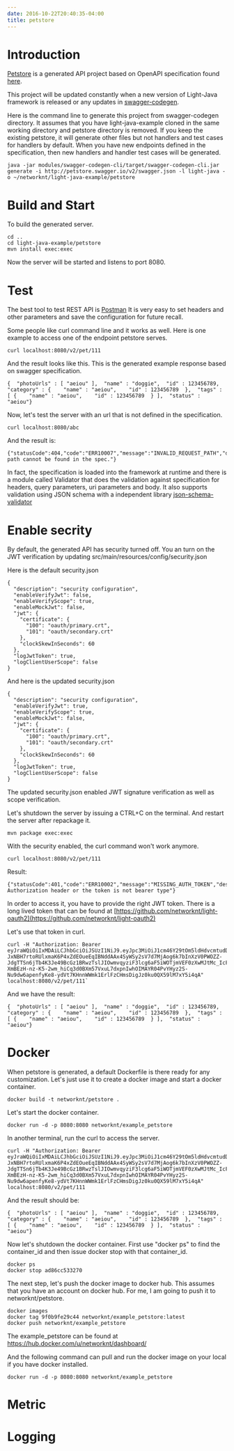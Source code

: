 ```yaml
---
date: 2016-10-22T20:40:35-04:00
title: petstore
---
```


# Introduction

[Petstore](https://github.com/networknt/light-java-example/tree/master/petstore) 
is a generated API project based on OpenAPI specification found [here](http://petstore.swagger.io/v2/swagger.json).

This project will be updated constantly when a new version of Light-Java framework 
is released or any updates in [swagger-codegen](https://github.com/networknt/swagger-codegen).

Here is the command line to generate this project from swagger-codegen directory. It
assumes that you have light-java-example cloned in the same working directory and 
petstore directory is removed. If you keep the existing petstore, it will generate
other files but not handlers and test cases for handlers by default. When you have
new endpoints defined in the specification, then new handlers and handler test cases
will be generated. 

```
java -jar modules/swagger-codegen-cli/target/swagger-codegen-cli.jar generate -i http://petstore.swagger.io/v2/swagger.json -l light-java -o ~/networknt/light-java-example/petstore

```

# Build and Start

To build the generated server.

```
cd ..
cd light-java-example/petstore
mvn install exec:exec
```

Now the server will be started and listens to port 8080. 

# Test

The best tool to test REST API is [Postman](https://chrome.google.com/webstore/detail/postman/fhbjgbiflinjbdggehcddcbncdddomop?hl=en)
It is very easy to set headers and other parameters and save the configuration for future
recall.

Some people like curl command line and it works as well. Here is one example to access
one of the endpoint petstore serves. 

```
curl localhost:8080/v2/pet/111
```

And the result looks like this. This is the generated example response based on swagger
specification.

```
{  "photoUrls" : [ "aeiou" ],  "name" : "doggie",  "id" : 123456789,  "category" : {    "name" : "aeiou",    "id" : 123456789  },  "tags" : [ {    "name" : "aeiou",    "id" : 123456789  } ],  "status" : "aeiou"}
```

Now, let's test the server with an url that is not defined in the specification.

```
curl localhost:8080/abc
```
And the result is:

```
{"statusCode":404,"code":"ERR10007","message":"INVALID_REQUEST_PATH","description":"Request path cannot be found in the spec."}
```

In fact, the specification is loaded into the framework at runtime and there is a
module called Validator that does the validation against specification for headers,
query parameters, uri parameters and body. It also supports validation using JSON
schema with a independent library [json-schema-validator](https://github.com/networknt/json-schema-validator)

# Enable secrity

By default, the generated API has security turned off. You an turn on the JWT 
verification by updating src/main/resources/config/security.json

Here is the default security.json

```
{
  "description": "security configuration",
  "enableVerifyJwt": false,
  "enableVerifyScope": true,
  "enableMockJwt": false,
  "jwt": {
    "certificate": {
      "100": "oauth/primary.crt",
      "101": "oauth/secondary.crt"
    },
    "clockSkewInSeconds": 60
  },
  "logJwtToken": true,
  "logClientUserScope": false
}

```

And here is the updated security.json

```
{
  "description": "security configuration",
  "enableVerifyJwt": true,
  "enableVerifyScope": true,
  "enableMockJwt": false,
  "jwt": {
    "certificate": {
      "100": "oauth/primary.crt",
      "101": "oauth/secondary.crt"
    },
    "clockSkewInSeconds": 60
  },
  "logJwtToken": true,
  "logClientUserScope": false
}

```

The updated security.json enabled JWT signature verification as well as scope
verification. 

Let's shutdown the server by issuing a CTRL+C on the terminal. And restart the server
after repackage it.

```
mvn package exec:exec
```

With the security enabled, the curl command won't work anymore. 

```
curl localhost:8080/v2/pet/111
```

Result:

```
{"statusCode":401,"code":"ERR10002","message":"MISSING_AUTH_TOKEN","description":"No Authorization header or the token is not bearer type"}
```

In order to access it, you have to provide the right JWT token. There is a long lived
token that can be found at [https://github.com/networknt/light-oauth2](https://github.com/networknt/light-oauth2)

Let's use that token in curl.

```
curl -H "Authorization: Bearer eyJraWQiOiIxMDAiLCJhbGciOiJSUzI1NiJ9.eyJpc3MiOiJ1cm46Y29tOm5ldHdvcmtudDpvYXV0aDI6djEiLCJhdWQiOiJ1cm46Y29tLm5ldHdvcmtudCIsImV4cCI6MTc5NDg3MzA1MiwianRpIjoiSjFKdmR1bFFRMUF6cjhTNlJueHEwQSIsImlhdCI6MTQ3OTUxMzA1MiwibmJmIjoxNDc5NTEyOTMyLCJ2ZXJzaW9uIjoiMS4wIiwidXNlcl9pZCI6InN0ZXZlIiwidXNlcl90eXBlIjoiRU1QTE9ZRUUiLCJjbGllbnRfaWQiOiJmN2Q0MjM0OC1jNjQ3LTRlZmItYTUyZC00YzU3ODc0MjFlNzIiLCJzY29wZSI6WyJ3cml0ZTpwZXRzIiwicmVhZDpwZXRzIl19.gUcM-JxNBH7rtoRUlxmaK6P4xZdEOueEqIBNddAAx4SyWSy2sV7d7MjAog6k7bInXzV0PWOZZ-JdgTTSn6jTb4K3Je49BcGz1BRwzTslJIOwmvqyziF3lcg6aF5iWOTjmVEF0zXwMJtMc_IcF9FAA8iQi2s5l0DYgkMrjkQ3fBhWnopgfkzjbCuZU2mHDSQ6DJmomWpnE9hDxBp_lGjsQ73HWNNKN-XmBEzH-nz-K5-2wm_hiCq3d0BXm57VxuL7dxpnIwhOIMAYR04PvYHyz2S-Nu9dw6apenfyKe8-ydVt7KHnnWWmk1ErlFzCHmsDigJz0ku0QX59lM7xY5i4qA" localhost:8080/v2/pet/111`
```

And we have the result:

```
{  "photoUrls" : [ "aeiou" ],  "name" : "doggie",  "id" : 123456789,  "category" : {    "name" : "aeiou",    "id" : 123456789  },  "tags" : [ {    "name" : "aeiou",    "id" : 123456789  } ],  "status" : "aeiou"}
```

# Docker

When petstore is generated, a default Dockerfile is there ready for any customization. Let's
just use it to create a docker image and start a docker container.

```
docker build -t networknt/petstore .
```

Let's start the docker container.

```
docker run -d -p 8080:8080 networknt/example_petstore
```

In another terminal, run the curl to access the server.

```
curl -H "Authorization: Bearer eyJraWQiOiIxMDAiLCJhbGciOiJSUzI1NiJ9.eyJpc3MiOiJ1cm46Y29tOm5ldHdvcmtudDpvYXV0aDI6djEiLCJhdWQiOiJ1cm46Y29tLm5ldHdvcmtudCIsImV4cCI6MTc5NDg3MzA1MiwianRpIjoiSjFKdmR1bFFRMUF6cjhTNlJueHEwQSIsImlhdCI6MTQ3OTUxMzA1MiwibmJmIjoxNDc5NTEyOTMyLCJ2ZXJzaW9uIjoiMS4wIiwidXNlcl9pZCI6InN0ZXZlIiwidXNlcl90eXBlIjoiRU1QTE9ZRUUiLCJjbGllbnRfaWQiOiJmN2Q0MjM0OC1jNjQ3LTRlZmItYTUyZC00YzU3ODc0MjFlNzIiLCJzY29wZSI6WyJ3cml0ZTpwZXRzIiwicmVhZDpwZXRzIl19.gUcM-JxNBH7rtoRUlxmaK6P4xZdEOueEqIBNddAAx4SyWSy2sV7d7MjAog6k7bInXzV0PWOZZ-JdgTTSn6jTb4K3Je49BcGz1BRwzTslJIOwmvqyziF3lcg6aF5iWOTjmVEF0zXwMJtMc_IcF9FAA8iQi2s5l0DYgkMrjkQ3fBhWnopgfkzjbCuZU2mHDSQ6DJmomWpnE9hDxBp_lGjsQ73HWNNKN-XmBEzH-nz-K5-2wm_hiCq3d0BXm57VxuL7dxpnIwhOIMAYR04PvYHyz2S-Nu9dw6apenfyKe8-ydVt7KHnnWWmk1ErlFzCHmsDigJz0ku0QX59lM7xY5i4qA" localhost:8080/v2/pet/111
```

And the result should be:

```
{  "photoUrls" : [ "aeiou" ],  "name" : "doggie",  "id" : 123456789,  "category" : {    "name" : "aeiou",    "id" : 123456789  },  "tags" : [ {    "name" : "aeiou",    "id" : 123456789  } ],  "status" : "aeiou"}
```

Now let's shutdown the docker container. First use "docker ps" to find the container_id
and then issue docker stop with that container_id.

```
docker ps
docker stop ad86cc533270
```

The next step, let's push the docker image to docker hub. This assumes that you have
an account on docker hub. For me, I am going to push it to networknt/petstore.

```
docker images
docker tag 9f0b9fe29c44 networknt/example_petstore:latest
docker push networknt/example_petstore

```

The example_petstore can be found at https://hub.docker.com/u/networknt/dashboard/

And the following command can pull and run the docker image on your local if you have
docker installed.

```
docker run -d -p 8080:8080 networknt/example_petstore
```


# Metric



# Logging

